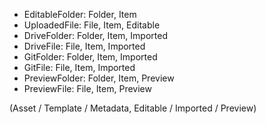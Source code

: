 -   EditableFolder: Folder, Item
-   UploadedFile: File, Item, Editable
-   DriveFolder: Folder, Item, Imported
-   DriveFile: File, Item, Imported
-   GitFolder: Folder, Item, Imported
-   GitFile: File, Item, Imported
-   PreviewFolder: Folder, Item, Preview
-   PreviewFile: File, Item, Preview

(Asset / Template / Metadata, Editable / Imported / Preview)
